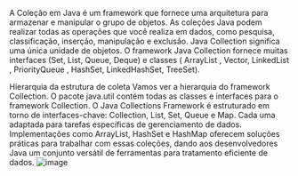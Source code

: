 A Coleção em Java é um framework que fornece uma arquitetura para armazenar e manipular o grupo de objetos.
As coleções Java podem realizar todas as operações que você realiza em dados, como pesquisa, classificação, inserção, manipulação e exclusão.
Java Collection significa uma única unidade de objetos. 
O framework Java Collection fornece muitas interfaces (Set, List, Queue, Deque) e classes ( ArrayList , Vector, LinkedList , PriorityQueue , HashSet, LinkedHashSet, TreeSet).

Hierarquia da estrutura de coleta
Vamos ver a hierarquia do framework Collection. O pacote java.util contém todas as classes e interfaces para o framework Collection.
O Java Collections Framework é estruturado em torno de interfaces-chave: Collection, List, Set, Queue e Map. 
Cada uma adaptada para tarefas específicas de gerenciamento de dados. 
Implementações como ArrayList, HashSet e HashMap oferecem soluções práticas para trabalhar com essas coleções, dando aos desenvolvedores Java um conjunto versátil de ferramentas para tratamento eficiente de dados.
![image](https://github.com/user-attachments/assets/b837604c-a17c-4302-93f3-a95c23e4f4e2)

